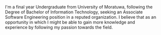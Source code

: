 I'm a final year Undergraduate from University of Moratuwa, following the Degree of Bachelor of Information Technology, seeking an Associate Software Engineering position in a reputed organization. I believe that as an opportunity in which I might be able to gain more knowledge and experience by following my passion towards the field. 
